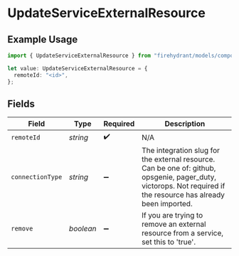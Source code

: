 # UpdateServiceExternalResource

## Example Usage

```typescript
import { UpdateServiceExternalResource } from "firehydrant/models/components";

let value: UpdateServiceExternalResource = {
  remoteId: "<id>",
};
```

## Fields

| Field                                                                                                                                                           | Type                                                                                                                                                            | Required                                                                                                                                                        | Description                                                                                                                                                     |
| --------------------------------------------------------------------------------------------------------------------------------------------------------------- | --------------------------------------------------------------------------------------------------------------------------------------------------------------- | --------------------------------------------------------------------------------------------------------------------------------------------------------------- | --------------------------------------------------------------------------------------------------------------------------------------------------------------- |
| `remoteId`                                                                                                                                                      | *string*                                                                                                                                                        | :heavy_check_mark:                                                                                                                                              | N/A                                                                                                                                                             |
| `connectionType`                                                                                                                                                | *string*                                                                                                                                                        | :heavy_minus_sign:                                                                                                                                              | The integration slug for the external resource. Can be one of: github, opsgenie, pager_duty, victorops. Not required if the resource has already been imported. |
| `remove`                                                                                                                                                        | *boolean*                                                                                                                                                       | :heavy_minus_sign:                                                                                                                                              | If you are trying to remove an external resource from a service, set this to 'true'.                                                                            |